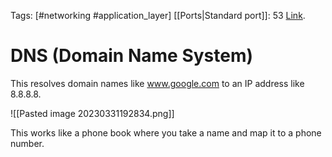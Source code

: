 Tags: [#networking #application_layer]
[[Ports|Standard port]]: 53
[Link](https://en.wikipedia.org/wiki/Domain_Name_System).

# DNS (Domain Name System)

This resolves domain names like www.google.com to an IP address like 8.8.8.8.

![[Pasted image 20230331192834.png]]

This works like a phone book where you take a name and map it to a phone number.
